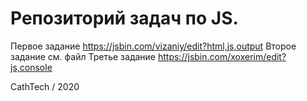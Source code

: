 # Репозиторий задач по JS.
Первое задание https://jsbin.com/vizaniy/edit?html,js,output
Второе задание см. файл
Третье задание https://jsbin.com/xoxerim/edit?js,console

CathTech / 2020
